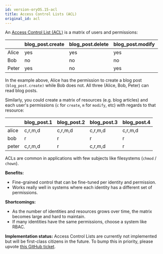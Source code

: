 ```yaml
---
id: version-oryOS.15-acl
title: Access Control Lists (ACL)
original_id: acl
---
```


An
[Access Control List (ACL)](https://en.wikipedia.org/wiki/Access_control_list)
is a matrix of users and permissions:

|       | blog_post.create | blog_post.delete | blog_post.modify | blog_post.read |
| ----- | ---------------- | ---------------- | ---------------- | -------------- |
| Alice | yes              | yes              | yes              | yes            |
| Bob   | no               | no               | no               | yes            |
| Peter | yes              | no               | yes              | yes            |

In the example above, Alice has the permission to create a blog post
`(blog_post.create)` while Bob does not. All three (Alice, Bob, Peter) can read
blog posts.

Similarly, you could create a matrix of resources (e.g. blog articles) and each
user's permissions (`c` for `create`, `m` for `modify`, etc) with regards to
that resource:

|       | blog_post.1 | blog_post.2 | blog_post.3 | blog_post.4 |
| ----- | ----------- | ----------- | ----------- | ----------- |
| alice | c,r,m,d     | c,r,m,d     | c,r,m,d     | c,r,m,d     |
| bob   | r           | r           | r           | r           |
| peter | c,r,m,d     | r           | c,r,m,d     | r           |

ACLs are common in applications with few subjects like filesystems (`chmod` /
`chown`).

**Benefits:**

- Fine-grained control that can be fine-tuned per identity and permission.
- Works really well in systems where each identity has a different set of
  permissions.

**Shortcomings:**

- As the number of identities and resources grows over time, the matrix becomes
  large and hard to maintain.
- If many identities have the same permissions, choose a system like RBAC.

**Implementation status:** Access Control Lists are currently not implemented
but will be first-class citizens in the future. To bump this in priority, please
upvote [this GitHub ticket](https://github.com/ory/keto/issues/61).
